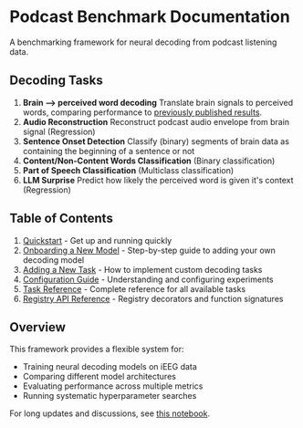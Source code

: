# Podcast Benchmark Documentation

A benchmarking framework for neural decoding from podcast listening data. 

## Decoding Tasks

1. **Brain --> perceived word decoding** Translate brain signals to perceived words, comparing performance to [previously published results](https://www.nature.com/articles/s41593-022-01026-4).
2. **Audio Reconstruction** Reconstruct podcast audio envelope from brain signal (Regression)
3. **Sentence Onset Detection** Classify (binary) segments of brain data as containing the beginning of a sentence or not
4. **Content/Non-Content Words Classification** (Binary classification)
5. **Part of Speech Classification** (Multiclass classification)
6. **LLM Surprise** Predict how likely the perceived word is given it's context (Regression)

## Table of Contents

1. [Quickstart](quickstart.md) - Get up and running quickly
2. [Onboarding a New Model](onboarding-model.md) - Step-by-step guide to adding your own decoding model
3. [Adding a New Task](adding-task.md) - How to implement custom decoding tasks
4. [Configuration Guide](configuration.md) - Understanding and configuring experiments
5. [Task Reference](task-reference.md) - Complete reference for all available tasks
6. [Registry API Reference](api-reference.md) - Registry decorators and function signatures

## Overview

This framework provides a flexible system for:
- Training neural decoding models on iEEG data
- Comparing different model architectures
- Evaluating performance across multiple metrics
- Running systematic hyperparameter searches

For long updates and discussions, see [this notebook](https://docs.google.com/document/d/1IE1v_CyjZxTYaYVncxctJqZYzmYyFIgdZLXpKvEMaqc/edit?usp=sharing).
